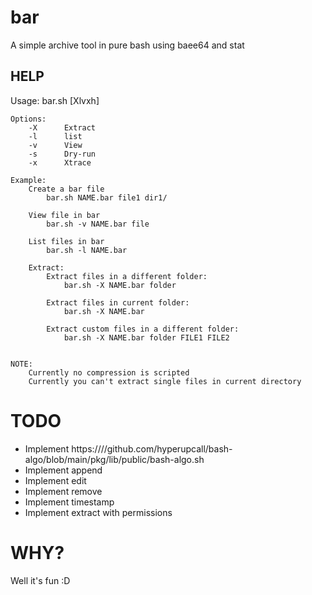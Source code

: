 # bar
A simple archive tool in pure bash using baee64 and stat

## HELP


Usage: bar.sh [Xlvxh]

    Options:
        -X      Extract
        -l      list
        -v      View
        -s      Dry-run
        -x      Xtrace

    Example:
        Create a bar file
            bar.sh NAME.bar file1 dir1/

        View file in bar
            bar.sh -v NAME.bar file

        List files in bar
            bar.sh -l NAME.bar

        Extract:
            Extract files in a different folder:
                bar.sh -X NAME.bar folder

            Extract files in current folder:
                bar.sh -X NAME.bar

            Extract custom files in a different folder:
                bar.sh -X NAME.bar folder FILE1 FILE2


    NOTE:
        Currently no compression is scripted
        Currently you can't extract single files in current directory
        
# TODO
* Implement https:////github.com/hyperupcall/bash-algo/blob/main/pkg/lib/public/bash-algo.sh
* Implement append
* Implement edit
* Implement remove
* Implement timestamp
* Implement extract with permissions


# WHY?
Well it's fun :D

